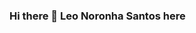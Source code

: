 ### Hi there 👋 Leo Noronha Santos here

<!--
**leonoronhas/leonoronhas** is a ✨ _special_ ✨ repository because its `README.md` (this file) appears on your GitHub profile.
->
- 🔭 I’m currently working on my third React Native app! (Coming soon!)
- 🌱 I’m currently learning Node.js and MongoDB
<!--
- 👯 I’m looking to collaborate on ...
- 🤔 I’m looking for help with ...
->
- 💬 Ask me about my hobbies and how I spend my free time!
- 📫 How to reach me: [Dev Leo](mailto:dev.leo.santos@gmail.com?subject=[GitHub]%20Source%20Han%20Sans)
- ⚡ Fun fact: Facinated about soccer and coding. Let's chat and learn from one another

